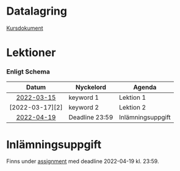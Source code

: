 # Datalagring

[Kursdokument]()

# Lektioner

### Enligt Schema

|      Datum       | Nyckelord      | Agenda            |
|:----------------:|----------------|-------------------|
| [2022-03-15][1]  | keyword 1      | Lektion 1         |
| [2022-03-17][2]  | keyword 2      | Lektion 2         |
| [2022-04-19][11] | Deadline 23:59 | Inlämningsuppgift |

# Inlämningsuppgift

Finns under [assignment][11] med deadline 2022-04-19 kl. 23:59.

[1]: lektioner/2022-02-08/


[11]: assignment/
